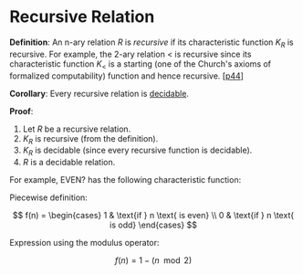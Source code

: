 # Recursive Relation


**Definition**: An n-ary  relation $R$ is _recursive_ if its characteristic function $K_{R}$ is recursive. For example, the 2-ary relation < is recursive since its characteristic function $K_{<}$ is a starting (one of the Church's axioms of formalized computability) function and hence recursive. [[p44]](https://www.amazon.com/Introduction-Mathematical-Logic-Dover-Mathematics/dp/0486497852)

**Corollary**: Every recursive relation is [decidable](https://github.com/marti-1/notebooks/blob/master/math/on-decision-problem.md).

**Proof**:
1. Let $R$ be a recursive relation.
2. $K_{R}$ is recursive (from the definition).
3. $K_{R}$ is decidable (since every recursive function is decidable).
4. $R$ is a decidable relation.

For example, $\text{EVEN?}$ has the following characteristic function:

Piecewise definition:

$$
f(n) = \begin{cases} 
1 & \text{if } n \text{ is even} \\
0 & \text{if } n \text{ is odd}
\end{cases}
$$

Expression using the modulus operator:

$$
f(n) = 1 - (n \mod 2)
$$
